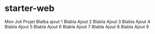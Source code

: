# starter-web
Mon Joli Projet
Blalba ajout 1
Blabla Ajout 2
Blabla Ajout 3
Blabla Ajout 4
Blabla Ajout 5
Blabla Ajout 6
Blabla Ajout 7
Blabla Ajout 8
Blabla Ajout 9
